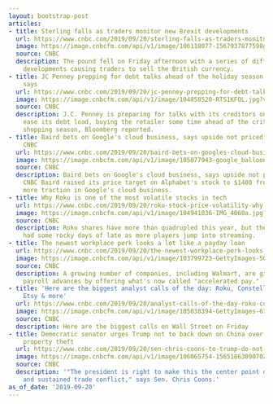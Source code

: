 ```yaml
---
layout: bootstrap-post
articles:
- title: Sterling falls as traders monitor new Brexit developments
  url: https://www.cnbc.com/2019/09/20/sterling-falls-as-traders-monitor-new-brexit-developments.html
  image: https://image.cnbcfm.com/api/v1/image/106118077-1567937877598gettyimages-1149248996.jpg?v=1567937998
  source: CNBC
  description: The pound fell on Friday afternoon with a series of different Brexit
    developments causing traders to sell the British currency.
- title: JC Penney prepping for debt talks ahead of the holiday season, Bloomberg
    says
  url: https://www.cnbc.com/2019/09/20/jc-penney-prepping-for-debt-talks-ahead-of-the-holiday-season-bloomberg-says.html
  image: https://image.cnbcfm.com/api/v1/image/104858520-RTS1KFOL.jpg?v=1558546136
  source: CNBC
  description: J.C. Penney is preparing for talks with its creditors on ways it can
    ease its debt load, buying the retailer some time ahead of the critical holiday
    shopping season, Bloomberg reported.
- title: Baird bets on Google's cloud business, says upside not priced in stock -
    CNBC
  url: https://www.cnbc.com/2019/09/20/baird-bets-on-googles-cloud-business-says-upside-not-priced-in-stock.html
  image: https://image.cnbcfm.com/api/v1/image/105077943-google_balloons.jpg?v=1568978645
  source: CNBC
  description: Baird bets on Google's cloud business, says upside not priced in stock
    CNBC Baird raised its price target on Alphabet's stock to $1400 from $1360, citing
    more traction in Google's cloud business.
- title: Why Roku is one of the most volatile stocks in tech
  url: https://www.cnbc.com/2019/09/20/roku-stock-price-volatility-why.html
  image: https://image.cnbcfm.com/api/v1/image/104941036-IMG_4060a.jpg?v=1515688036
  source: CNBC
  description: Roku shares have more than quadrupled this year, but the stock has
    had some rocky days of late as more players jump into streaming.
- title: The newest workplace perk looks a lot like a payday loan
  url: https://www.cnbc.com/2019/09/20/the-newest-workplace-perk-looks-a-lot-like-a-payday-loan.html
  image: https://image.cnbcfm.com/api/v1/image/103799723-GettyImages-503896112.jpg?v=1537884371
  source: CNBC
  description: A growing number of companies, including Walmart, are giving workers
    payroll advances by offering what's now called "accelerated pay."
- title: 'Here are the biggest analyst calls of the day: Roku, Constellation Brands,
    Etsy & more'
  url: https://www.cnbc.com/2019/09/20/analyst-calls-of-the-day-roku-constellation-brands-etsy-more.html
  image: https://image.cnbcfm.com/api/v1/image/105038394-GettyImages-619449038.jpg?v=1568973476
  source: CNBC
  description: Here are the biggest calls on Wall Street on Friday
- title: Democratic senator urges Trump not to back down on China over US intellectual
    property theft
  url: https://www.cnbc.com/2019/09/20/sen-chris-coons-to-trump-do-not-back-down-on-china-over-ip-theft.html
  image: https://image.cnbcfm.com/api/v1/image/106065754-15651863090702019-08-05t161946z_1578719930_rc1a28949a80_rtrmadp_3_usa-economy.jpg?v=1567130116
  source: CNBC
  description: '"The president is right to make this the center point of the rising
    and sustained trade conflict," says Sen. Chris Coons.'
as_of_date: '2019-09-20'
---
```


